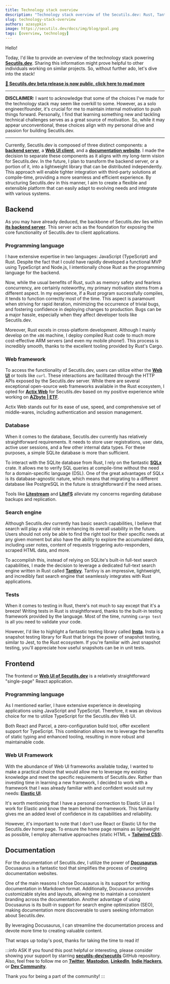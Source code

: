 ```yaml
---
title: Technology stack overview
description: "Technology stack overview of the Secutils.dev: Rust, Tantivy, TypeScript, React, SQLite, Docusaurus."
slug: technology-stack-overview
authors: azasypkin
image: https://secutils.dev/docs/img/blog/goal.png
tags: [overview, technology]
---
```


Hello!

Today, I'd like to provide an overview of the technology stack powering [**Secutils.dev**](https://secutils.dev). Sharing this information might prove helpful to other individuals working on similar projects. So, without further ado, let's dive into the stack!

<!--truncate-->

<div class="text--center">
  <a href="/blog/beta-release"><strong>🚀 Secutils.dev beta release is now public, click here to read more</strong></a>
</div>

---

**DISCLAIMER:**  I want to acknowledge that some of the choices I've made for the technology stack may seem like overkill to some. However, as a solo engineer/founder, it's crucial for me to maintain internal motivation to push things forward. Personally, I find that learning something new and tackling technical challenges serves as a great source of motivation. So, while it may appear unconventional, these choices align with my personal drive and passion for building Secutils.dev.

---

Currently, Secutils.dev is composed of three distinct components: a [**backend server**](https://github.com/secutils-dev/secutils), a [**Web UI client**](https://github.com/secutils-dev/secutils-webui), and a [**documentation website**](https://github.com/secutils-dev/secutils-docs). I made the decision to separate these components as it aligns with my long-term vision for Secutils.dev. In the future, I plan to transform the backend server, or a portion of it, into a lightweight library that can be distributed independently. This approach will enable tighter integration with third-party solutions at compile-time, providing a more seamless and efficient experience. By structuring Secutils.dev in this manner, I aim to create a flexible and extensible platform that can easily adapt to evolving needs and integrate with various systems.

## Backend

As you may have already deduced, the backbone of Secutils.dev lies within [**its backend server**](https://github.com/secutils-dev/secutils). This server acts as the foundation for exposing the core functionality of Secutils.dev to client applications.

### Programming language

I have extensive expertise in two languages: JavaScript (TypeScript) and Rust. Despite the fact that I could have rapidly developed a functional MVP using TypeScript and Node.js, I intentionally chose Rust as the programming language for the backend.

Now, while the usual benefits of Rust, such as memory safety and fearless concurrency, are certainly noteworthy, my primary motivation stems from a different aspect. In my experience, if a Rust program successfully compiles, it tends to function correctly most of the time. This aspect is paramount when striving for rapid iteration, minimizing the occurrence of trivial bugs, and fostering confidence in deploying changes to production. Bugs can be a major hassle, especially when they affect developer tools like Secutils.dev.

Moreover, Rust excels in cross-platform development. Although I mainly develop on the `x86` machine, I deploy compiled Rust code to much more cost-effective ARM servers (and even my mobile phone!). This process is incredibly smooth, thanks to the excellent tooling provided by Rust's Cargo.

### Web framework

To access the functionality of Secutils.dev, users can utilize either the [**Web UI**](https://github.com/secutils-dev/secutils-webui) or tools like `curl`. These interactions are facilitated through the HTTP APIs exposed by the Secutils.dev server. While there are several exceptional open-source web frameworks available in the Rust ecosystem, I opted for [**Actix Web**](https://github.com/actix/actix-web) for Secutils.dev based on my positive experience while working on [**AZbyte | ETF**](https://azbyte.xyz).

Actix Web stands out for its ease of use, speed, and comprehensive set of middle-wares, including authentication and session management.

### Database

When it comes to the database, Secutils.dev currently has relatively straightforward requirements. It needs to store user registrations, user data, active user sessions, and a few other internal data types. For these purposes, a simple SQLite database is more than sufficient.

To interact with the SQLite database from Rust, I rely on the fantastic [**SQLx**](https://github.com/launchbadge/sqlx) crate. It allows me to verify SQL queries at compile-time without the need for a domain-specific language (DSL). One of the great advantages of SQLx is its database-agnostic nature, which means that migrating to a different database like PostgreSQL in the future is straightforward if the need arises.

Tools like [**Litestream**](https://github.com/benbjohnson/litestream) and [**LiteFS**](https://github.com/superfly/litefs) alleviate my concerns regarding database backups and replication.

### Search engine

Although Secutils.dev currently has basic search capabilities, I believe that search will play a vital role in enhancing its overall usability in the future. Users should not only be able to find the right tool for their specific needs at any given moment but also have the ability to explore the accumulated data, including user notes, content of requests triggering auto-responders, scraped HTML data, and more.

To accomplish this, instead of relying on SQLite's built-in full-text search capabilities, I made the decision to leverage a dedicated full-text search engine written in Rust called [**Tantivy**](https://github.com/quickwit-oss/tantivy). Tantivy is an impressive, lightweight, and incredibly fast search engine that seamlessly integrates with Rust applications.

### Tests

When it comes to testing in Rust, there's not much to say except that it's a breeze! Writing tests in Rust is straightforward, thanks to the built-in testing framework provided by the language. Most of the time, running `cargo test` is all you need to validate your code.

However, I'd like to highlight a fantastic testing library called [**Insta**](https://crates.io/crates/insta). Insta is a snapshot testing library for Rust that brings the power of snapshot testing, similar to Jest, to the Rust ecosystem. If you're familiar with Jest snapshot testing, you'll appreciate how useful snapshots can be in unit tests.

## Frontend

The frontend or [**Web UI of Secutils.dev**](https://github.com/secutils-dev/secutils-webui) is a relatively straightforward "single-page" React application.

### Programming language

As I mentioned earlier, I have extensive experience in developing applications using JavaScript and TypeScript. Therefore, it was an obvious choice for me to utilize TypeScript for the Secutils.dev Web UI.

Both React and Parcel, a zero-configuration build tool, offer excellent support for TypeScript. This combination allows me to leverage the benefits of static typing and enhanced tooling, resulting in more robust and maintainable code.

### Web UI Framework

With the abundance of Web UI frameworks available today, I wanted to make a practical choice that would allow me to leverage my existing knowledge and meet the specific requirements of Secutils.dev. Rather than investing time in learning a new framework, I decided to work with a framework that I was already familiar with and confident would suit my needs: [**Elastic UI**](https://elastic.github.io/eui).

It's worth mentioning that I have a personal connection to Elastic UI as I work for Elastic and know the team behind the framework. This familiarity gives me an added level of confidence in its capabilities and reliability.

However, it's important to note that I don't use React or Elastic UI for the Secutils.dev home page. To ensure the home page remains as lightweight as possible, I employ alternative approaches (static HTML + [**Tailwind CSS**](https://tailwindcss.com)).

## Documentation

For the documentation of Secutils.dev, I utilize the power of [**Docusaurus**](https://github.com/facebook/docusaurus). Docusaurus is a fantastic tool that simplifies the process of creating documentation websites.

One of the main reasons I chose Docusaurus is its support for writing documentation in Markdown format. Additionally, Docusaurus provides customizable styles and layouts, allowing me to maintain a consistent branding across the documentation. Another advantage of using Docusaurus is its built-in support for search engine optimization (SEO), making documentation more discoverable to users seeking information about Secutils.dev.

By leveraging Docusaurus, I can streamline the documentation process and devote more time to creating valuable content.

That wraps up today's post, thanks for taking the time to read it!

:::info ASK
If you found this post helpful or interesting, please consider showing your support by starring [**secutils-dev/secutils**](https://github.com/secutils-dev/secutils) GitHub repository. Also, feel free to follow me on [**Twitter**](https://twitter.com/aleh_zasypkin), [**Mastodon**](https://infosec.exchange/@azasypkin), [**LinkedIn**](https://www.linkedin.com/in/azasypkin/), [**Indie Hackers**](https://www.indiehackers.com/azasypkin/history), or [**Dev Community**](https://dev.to/azasypkin).

Thank you for being a part of the community!
:::
